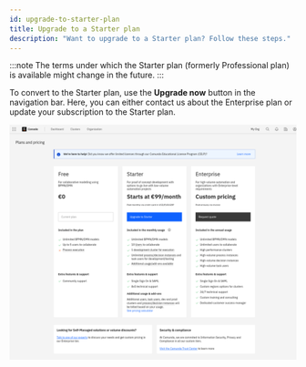 ```yaml
---
id: upgrade-to-starter-plan
title: Upgrade to a Starter plan
description: "Want to upgrade to a Starter plan? Follow these steps."
---
```


:::note
The terms under which the Starter plan (formerly Professional plan) is available might change in the future.
:::

To convert to the Starter plan, use the **Upgrade now** button in the navigation bar. Here, you can either contact us about the Enterprise plan or update your subscription to the Starter plan.

![paid-request](./img/checkout.png)

